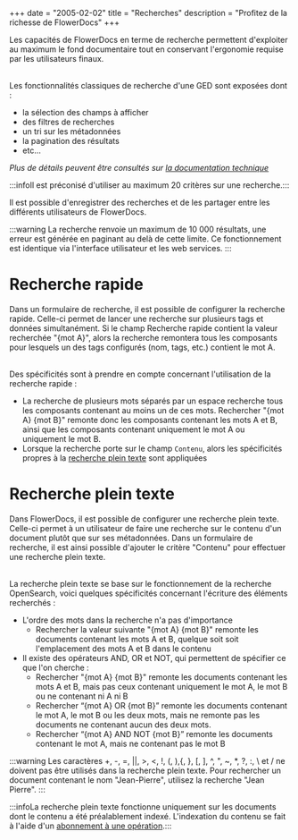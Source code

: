 +++
date = "2005-02-02"
title = "Recherches"
description = "Profitez de la richesse de FlowerDocs"
+++

Les capacités de FlowerDocs en terme de recherche permettent d'exploiter au maximum le fond documentaire tout en conservant l'ergonomie requise par les utilisateurs finaux.

<br/>
Les fonctionnalités classiques de recherche d'une GED sont exposées dont : 

* la sélection des champs à afficher
* des filtres de recherches
* un tri sur les métadonnées
* la pagination des résultats
* etc...

_Plus de détails peuvent être consultés sur [la documentation technique](broken-link.md)_

:::infoIl est préconisé d'utiliser au maximum 20 critères sur une recherche.:::

Il est possible d'enregistrer des recherches et de les partager entre les différents utilisateurs de FlowerDocs.

:::warning
La recherche renvoie un maximum de 10 000 résultats, une erreur est générée en paginant au delà de cette limite. Ce fonctionnement est identique via l'interface utilisateur et les web services.
:::

# Recherche rapide

Dans un formulaire de recherche, il est possible de configurer la recherche rapide. Celle-ci permet de lancer une recherche sur plusieurs tags et données simultanément. Si le champ Recherche rapide contient la valeur recherchée "{mot A}", alors la recherche remontera tous les composants pour lesquels un des tags configurés (nom, tags, etc.) contient le mot A.

<br/>
Des spécificités sont à prendre en compte concernant l'utilisation de la recherche rapide :

* La recherche de plusieurs mots séparés par un espace recherche tous les composants contenant au moins un de ces mots. Rechercher "{mot A} {mot B}" remonte donc les composants contenant les mots A et B, ainsi que les composants contenant uniquement le mot  A ou uniquement le mot B.
* Lorsque la recherche porte sur le champ `Contenu`, alors les spécificités propres à la [recherche plein texte](broken-link.md) sont appliquées

# Recherche plein texte

Dans FlowerDocs, il est possible de configurer une recherche plein texte. Celle-ci permet à un utilisateur de faire une recherche sur le contenu d'un document plutôt que sur ses métadonnées.
Dans un formulaire de recherche, il est ainsi possible d'ajouter le critère "Contenu" pour effectuer une recherche plein texte.

<br/>
La recherche plein texte se base sur le fonctionnement de la recherche OpenSearch, voici quelques spécificités concernant l'écriture des éléments recherchés :

* L'ordre des mots dans la recherche n'a pas d'importance
	* Rechercher la valeur suivante "{mot A} {mot B}" remonte les documents contenant les mots A et B, quelque soit soit l'emplacement des mots A et B dans le contenu
* Il existe des opérateurs AND, OR et NOT, qui permettent de spécifier ce que l'on cherche :
	* Rechercher "{mot A} {mot B}" remonte les documents contenant les mots A et B, mais pas ceux contenant uniquement le mot  A, le mot B ou ne contenant ni A ni B
	* Rechercher “{mot A} OR {mot B}” remonte les documents contenant le mot A, le mot B ou les deux mots, mais ne remonte pas les documents ne contenant aucun des deux mots.
	* Rechercher “{mot A} AND NOT {mot B}” remonte les documents contenant le mot A, mais ne contenant pas le mot B

:::warning
Les caractères +, -, =, ||, >, <, !, (, ),{, }, [, ], ^, ", ~, *, ?, :, \ et / ne doivent pas être utilisés dans la recherche plein texte. Pour rechercher un document contenant le nom "Jean-Pierre", utilisez la recherche "Jean Pierre".
:::
	
:::infoLa recherche plein texte fonctionne uniquement sur les documents dont le contenu a été préalablement indexé. L'indexation du contenu se fait à l'aide d'un [abonnement à une opération](broken-link.md).:::